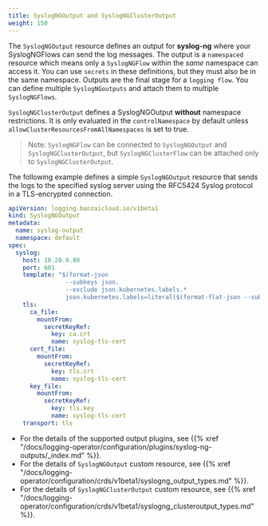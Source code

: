 ```yaml
---
title: SyslogNGOutput and SyslogNGClusterOutput
weight: 150
---
```


The `SyslogNGOutput` resource defines an output for **syslog-ng** where your SyslogNGFlows can send the log messages. The output is a `namespaced` resource which means only a `SyslogNGFlow` within the *same* namespace can access it. You can use `secrets` in these definitions, but they must also be in the same namespace.
Outputs are the final stage for a `logging flow`. You can define multiple `SyslogNGoutputs` and attach them to multiple `SyslogNGFlows`.

`SyslogNGClusterOutput` defines a SyslogNGOutput **without** namespace restrictions. It is only evaluated in the `controlNamespace` by default unless `allowClusterResourcesFromAllNamespaces` is set to true.

> Note: `SyslogNGFlow` can be connected to `SyslogNGOutput` and `SyslogNGClusterOutput`, but `SyslogNGClusterFlow` can be attached only to `SyslogNGClusterOutput`.

The following example defines a simple `SyslogNGOutput` resource that sends the logs to the specified syslog server using the RFC5424 Syslog protocol in a TLS-encrypted connection.

```yaml
apiVersion: logging.banzaicloud.io/v1beta1
kind: SyslogNGOutput
metadata:
  name: syslog-output
  namespace: default
spec:
  syslog:
    host: 10.20.9.89
    port: 601
    template: "$(format-json
                --subkeys json.
                --exclude json.kubernetes.labels.*
                json.kubernetes.labels=literal($(format-flat-json --subkeys json.kubernetes.labels.)))\n"
    tls:
      ca_file:
        mountFrom:
          secretKeyRef:
            key: ca.crt
            name: syslog-tls-cert
      cert_file:
        mountFrom:
          secretKeyRef:
            key: tls.crt
            name: syslog-tls-cert
      key_file:
        mountFrom:
          secretKeyRef:
            key: tls.key
            name: syslog-tls-cert
    transport: tls
```

- For the details of the supported output plugins, see {{% xref "/docs/logging-operator/configuration/plugins/syslog-ng-outputs/_index.md" %}}.
- For the details of `SyslogNGOutput` custom resource, see {{% xref "/docs/logging-operator/configuration/crds/v1beta1/syslogng_output_types.md" %}}.
- For the details of `SyslogNGClusterOutput` custom resource, see {{% xref "/docs/logging-operator/configuration/crds/v1beta1/syslogng_clusteroutput_types.md" %}}.
